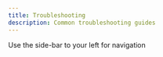 ```yaml
---
title: Troubleshooting
description: Common troubleshooting guides
---
```


Use the side-bar to your left for navigation
